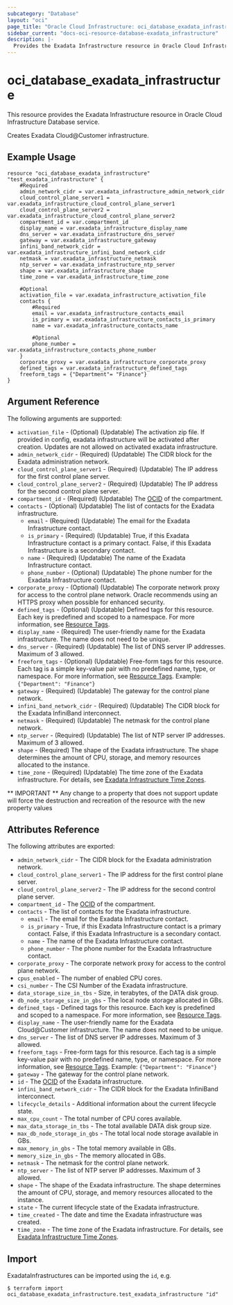 ```yaml
---
subcategory: "Database"
layout: "oci"
page_title: "Oracle Cloud Infrastructure: oci_database_exadata_infrastructure"
sidebar_current: "docs-oci-resource-database-exadata_infrastructure"
description: |-
  Provides the Exadata Infrastructure resource in Oracle Cloud Infrastructure Database service
---
```


# oci_database_exadata_infrastructure
This resource provides the Exadata Infrastructure resource in Oracle Cloud Infrastructure Database service.

Creates Exadata Cloud@Customer infrastructure.

## Example Usage

```hcl
resource "oci_database_exadata_infrastructure" "test_exadata_infrastructure" {
	#Required
	admin_network_cidr = var.exadata_infrastructure_admin_network_cidr
	cloud_control_plane_server1 = var.exadata_infrastructure_cloud_control_plane_server1
	cloud_control_plane_server2 = var.exadata_infrastructure_cloud_control_plane_server2
	compartment_id = var.compartment_id
	display_name = var.exadata_infrastructure_display_name
	dns_server = var.exadata_infrastructure_dns_server
	gateway = var.exadata_infrastructure_gateway
	infini_band_network_cidr = var.exadata_infrastructure_infini_band_network_cidr
	netmask = var.exadata_infrastructure_netmask
	ntp_server = var.exadata_infrastructure_ntp_server
	shape = var.exadata_infrastructure_shape
	time_zone = var.exadata_infrastructure_time_zone

	#Optional
	activation_file = var.exadata_infrastructure_activation_file
	contacts {
		#Required
		email = var.exadata_infrastructure_contacts_email
		is_primary = var.exadata_infrastructure_contacts_is_primary
		name = var.exadata_infrastructure_contacts_name

		#Optional
		phone_number = var.exadata_infrastructure_contacts_phone_number
	}
	corporate_proxy = var.exadata_infrastructure_corporate_proxy
	defined_tags = var.exadata_infrastructure_defined_tags
	freeform_tags = {"Department"= "Finance"}
}
```

## Argument Reference

The following arguments are supported:

* `activation_file` - (Optional) (Updatable) The activation zip file. If provided in config, exadata infrastructure will be activated after creation. Updates are not allowed on activated exadata infrastructure.
* `admin_network_cidr` - (Required) (Updatable) The CIDR block for the Exadata administration network.
* `cloud_control_plane_server1` - (Required) (Updatable) The IP address for the first control plane server.
* `cloud_control_plane_server2` - (Required) (Updatable) The IP address for the second control plane server.
* `compartment_id` - (Required) (Updatable) The [OCID](https://docs.cloud.oracle.com/iaas/Content/General/Concepts/identifiers.htm) of the compartment. 
* `contacts` - (Optional) (Updatable) The list of contacts for the Exadata infrastructure.
	* `email` - (Required) (Updatable) The email for the Exadata Infrastructure contact.
	* `is_primary` - (Required) (Updatable) True, if this Exadata Infrastructure contact is a primary contact. False, if this Exadata Infrastructure is a secondary contact.
	* `name` - (Required) (Updatable) The name of the Exadata Infrastructure contact.
	* `phone_number` - (Optional) (Updatable) The phone number for the Exadata Infrastructure contact.
* `corporate_proxy` - (Optional) (Updatable) The corporate network proxy for access to the control plane network. Oracle recommends using an HTTPS proxy when possible for enhanced security. 
* `defined_tags` - (Optional) (Updatable) Defined tags for this resource. Each key is predefined and scoped to a namespace. For more information, see [Resource Tags](https://docs.cloud.oracle.com/iaas/Content/General/Concepts/resourcetags.htm). 
* `display_name` - (Required) The user-friendly name for the Exadata infrastructure. The name does not need to be unique. 
* `dns_server` - (Required) (Updatable) The list of DNS server IP addresses. Maximum of 3 allowed.
* `freeform_tags` - (Optional) (Updatable) Free-form tags for this resource. Each tag is a simple key-value pair with no predefined name, type, or namespace. For more information, see [Resource Tags](https://docs.cloud.oracle.com/iaas/Content/General/Concepts/resourcetags.htm).  Example: `{"Department": "Finance"}` 
* `gateway` - (Required) (Updatable) The gateway for the control plane network.
* `infini_band_network_cidr` - (Required) (Updatable) The CIDR block for the Exadata InfiniBand interconnect.
* `netmask` - (Required) (Updatable) The netmask for the control plane network.
* `ntp_server` - (Required) (Updatable) The list of NTP server IP addresses. Maximum of 3 allowed.
* `shape` - (Required) The shape of the Exadata infrastructure. The shape determines the amount of CPU, storage, and memory resources allocated to the instance. 
* `time_zone` - (Required) (Updatable) The time zone of the Exadata infrastructure. For details, see [Exadata Infrastructure Time Zones](https://docs.cloud.oracle.com/iaas/Content/Database/References/timezones.htm). 


** IMPORTANT **
Any change to a property that does not support update will force the destruction and recreation of the resource with the new property values

## Attributes Reference

The following attributes are exported:

* `admin_network_cidr` - The CIDR block for the Exadata administration network.
* `cloud_control_plane_server1` - The IP address for the first control plane server.
* `cloud_control_plane_server2` - The IP address for the second control plane server.
* `compartment_id` - The [OCID](https://docs.cloud.oracle.com/iaas/Content/General/Concepts/identifiers.htm) of the compartment.
* `contacts` - The list of contacts for the Exadata infrastructure.
	* `email` - The email for the Exadata Infrastructure contact.
	* `is_primary` - True, if this Exadata Infrastructure contact is a primary contact. False, if this Exadata Infrastructure is a secondary contact.
	* `name` - The name of the Exadata Infrastructure contact.
	* `phone_number` - The phone number for the Exadata Infrastructure contact.
* `corporate_proxy` - The corporate network proxy for access to the control plane network.
* `cpus_enabled` - The number of enabled CPU cores.
* `csi_number` - The CSI Number of the Exadata infrastructure.
* `data_storage_size_in_tbs` - Size, in terabytes, of the DATA disk group. 
* `db_node_storage_size_in_gbs` - The local node storage allocated in GBs.
* `defined_tags` - Defined tags for this resource. Each key is predefined and scoped to a namespace. For more information, see [Resource Tags](https://docs.cloud.oracle.com/iaas/Content/General/Concepts/resourcetags.htm). 
* `display_name` - The user-friendly name for the Exadata Cloud@Customer infrastructure. The name does not need to be unique.
* `dns_server` - The list of DNS server IP addresses. Maximum of 3 allowed.
* `freeform_tags` - Free-form tags for this resource. Each tag is a simple key-value pair with no predefined name, type, or namespace. For more information, see [Resource Tags](https://docs.cloud.oracle.com/iaas/Content/General/Concepts/resourcetags.htm).  Example: `{"Department": "Finance"}` 
* `gateway` - The gateway for the control plane network.
* `id` - The [OCID](https://docs.cloud.oracle.com/iaas/Content/General/Concepts/identifiers.htm) of the Exadata infrastructure.
* `infini_band_network_cidr` - The CIDR block for the Exadata InfiniBand interconnect.
* `lifecycle_details` - Additional information about the current lifecycle state.
* `max_cpu_count` - The total number of CPU cores available.
* `max_data_storage_in_tbs` - The total available DATA disk group size.
* `max_db_node_storage_in_gbs` - The total local node storage available in GBs.
* `max_memory_in_gbs` - The total memory available in GBs.
* `memory_size_in_gbs` - The memory allocated in GBs.
* `netmask` - The netmask for the control plane network.
* `ntp_server` - The list of NTP server IP addresses. Maximum of 3 allowed.
* `shape` - The shape of the Exadata infrastructure. The shape determines the amount of CPU, storage, and memory resources allocated to the instance. 
* `state` - The current lifecycle state of the Exadata infrastructure.
* `time_created` - The date and time the Exadata infrastructure was created.
* `time_zone` - The time zone of the Exadata infrastructure. For details, see [Exadata Infrastructure Time Zones](https://docs.cloud.oracle.com/iaas/Content/Database/References/timezones.htm).

## Import

ExadataInfrastructures can be imported using the `id`, e.g.

```
$ terraform import oci_database_exadata_infrastructure.test_exadata_infrastructure "id"
```

